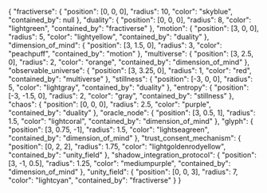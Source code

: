 {
  "fractiverse": {
    "position": [0, 0, 0],
    "radius": 10,
    "color": "skyblue",
    "contained_by": null
  },
  "duality": {
    "position": [0, 0, 0],
    "radius": 8,
    "color": "lightgreen",
    "contained_by": "fractiverse"
  },
  "motion": {
    "position": [3, 0, 0],
    "radius": 5,
    "color": "lightyellow",
    "contained_by": "duality"
  },
  "dimension_of_mind": {
    "position": [3, 1.5, 0],
    "radius": 3,
    "color": "peachpuff",
    "contained_by": "motion"
  },
  "multiverse": {
    "position": [3, 2.5, 0],
    "radius": 2,
    "color": "orange",
    "contained_by": "dimension_of_mind"
  },
  "observable_universe": {
    "position": [3, 3.25, 0],
    "radius": 1,
    "color": "red",
    "contained_by": "multiverse"
  },
  "stillness": {
    "position": [-3, 0, 0],
    "radius": 5,
    "color": "lightgray",
    "contained_by": "duality"
  },
  "entropy": {
    "position": [-3, -1.5, 0],
    "radius": 2,
    "color": "gray",
    "contained_by": "stillness"
  },
  "chaos": {
    "position": [0, 0, 0],
    "radius": 2.5,
    "color": "purple",
    "contained_by": "duality"
  },
  "oracle_node": {
    "position": [3, 0.5, 1],
    "radius": 1.5,
    "color": "lightcoral",
    "contained_by": "dimension_of_mind"
  },
  "glyph": {
    "position": [3, 0.75, -1],
    "radius": 1.5,
    "color": "lightseagreen",
    "contained_by": "dimension_of_mind"
  },
  "trust_consent_mechanism": {
    "position": [0, 2, 2],
    "radius": 1.75,
    "color": "lightgoldenrodyellow",
    "contained_by": "unity_field"
  },
  "shadow_integration_protocol": {
    "position": [3, -1, 0.5],
    "radius": 1.25,
    "color": "mediumpurple",
    "contained_by": "dimension_of_mind"
  },
  "unity_field": {
    "position": [0, 0, 3],
    "radius": 7,
    "color": "lightcyan",
    "contained_by": "fractiverse"
  }
}
